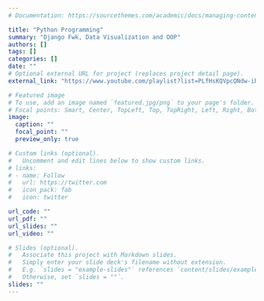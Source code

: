 ```yaml
---
# Documentation: https://sourcethemes.com/academic/docs/managing-content/

title: "Python Programming"
summary: "Django Fwk, Data Visualization and OOP"
authors: []
tags: []
categories: []
date: ""
# Optional external URL for project (replaces project detail page).
external_link: "https://www.youtube.com/playlist?list=PLfHsKQVpcQNdw-ibpZhSQvN1TEzlblFxe"

# Featured image
# To use, add an image named `featured.jpg/png` to your page's folder.
# Focal points: Smart, Center, TopLeft, Top, TopRight, Left, Right, BottomLeft, Bottom, BottomRight.
image:
  caption: ""
  focal_point: ""
  preview_only: true

# Custom links (optional).
#   Uncomment and edit lines below to show custom links.
# links:
# - name: Follow
#   url: https://twitter.com
#   icon_pack: fab
#   icon: twitter

url_code: ""
url_pdf: ""
url_slides: ""
url_video: ""

# Slides (optional).
#   Associate this project with Markdown slides.
#   Simply enter your slide deck's filename without extension.
#   E.g. `slides = "example-slides"` references `content/slides/example-slides.md`.
#   Otherwise, set `slides = ""`.
slides: ""
---
```

